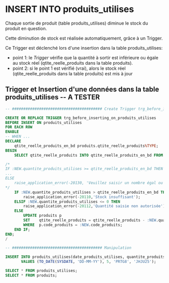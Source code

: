 # INSERT INTO produits_utilises

Chaque sortie de produit (table produits_utilises) diminue le stock du produit en question.

Cette diminution de stock est réalisée automatiquement, grâce à un Trigger.

Ce Trigger est déclenché lors d'une insertion dans la table produits_utilises:
- point 1: le _Trigger_ vérifie que la quantité à sortir est inférieure ou égale au stock réel (qtite_reelle_produits dans la table produits).
- point 2: si le point 1 est vérifié (vrai), alors le stock réel (qtite_reelle_produits dans la table produits) est mis à jour

## Trigger et Insertion d'une données dans la table produits_utilises -- A TESTER
```sql
-- ######################################## Create Trigger trg_before_inserting_on_produits_utilises

CREATE OR REPLACE TRIGGER trg_before_inserting_on_produits_utilises
BEFORE INSERT ON produits_utilises
FOR EACH ROW
ENABLE
-- WHEN ...
DECLARE
    qtite_reelle_produits_en_bd produits.qtite_reelle_produits%TYPE;
BEGIN
    SELECT qtite_reelle_produits INTO qtite_reelle_produits_en_bd FROM produits p WHERE p.code_produits = :NEW.code_produits;

/*
IF :NEW.quantite_produits_utilises >= qtite_reelle_produits_en_bd THEN
...
ELSE
	raise_application_error(-20130, 'Veuillez saisir un nombre égal ou supérieur au stock actuel: ' || qtite_reelle_produits_en_bd);
*/
    IF :NEW.quantite_produits_utilises > qtite_reelle_produits_en_bd THEN
		raise_application_error(-20110,'Stock insuffisant');
	ELSIF :NEW.quantite_produits_utilises <= 0 THEN
		raise_application_error(-20112,'Quantité saisie non autorisée');
	ELSE
        UPDATE produits p
      	SET    qtite_reelle_produits = qtite_reelle_produits - :NEW.quantite_produits_utilises
        WHERE  p.code_produits = :NEW.code_produits;
	END IF;
END;
/

-- ######################################## Manipulation

INSERT INTO produits_utilises(date_produits_utilises, quantite_produits_utilises, code_produits, code_interventions) 
       VALUES (TO_DATE(SYSDATE, 'DD-MM-YY'), 5, 'PRTG8', 'JHJU25');

SELECT * FROM produits_utilises;
SELECT * FROM produits;
```
